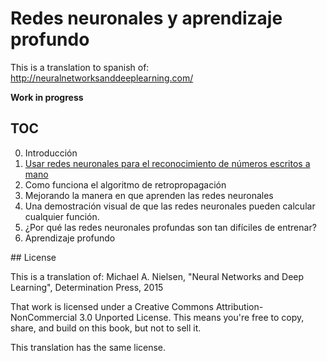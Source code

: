 # Redes neuronales y aprendizaje profundo

This is a translation to spanish of: http://neuralnetworksanddeeplearning.com/

**Work in progress**

## TOC

0. Introducción
1. [Usar redes neuronales para el reconocimiento de números escritos a mano](https://github.com/danigb/neural-networks-and-deep-learning-es-lang/blob/master/cap1.md)
2. Como funciona el algoritmo de retropropagación
3. Mejorando la manera en que aprenden las redes neuronales
4. Una demostración visual de que las redes neuronales pueden calcular cualquier función.
5. ¿Por qué las redes neuronales profundas son tan difíciles de entrenar?
6. Aprendizaje profundo

## License

This is a translation of: Michael A. Nielsen, "Neural Networks and Deep Learning", Determination Press, 2015

That work is licensed under a Creative Commons Attribution-NonCommercial 3.0 Unported License. This means you're free to copy, share, and build on this book, but not to sell it.

This translation has the same license.
